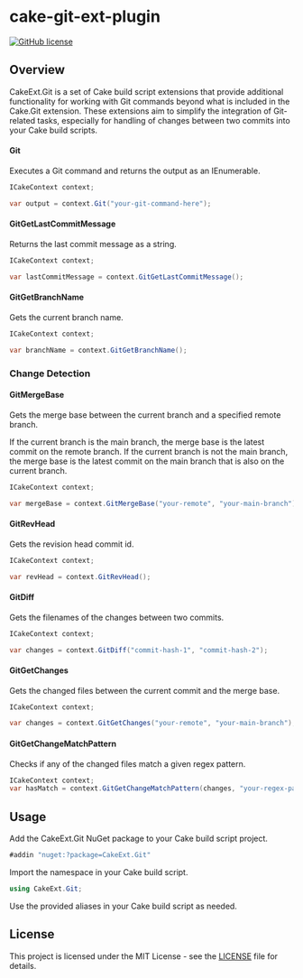 # cake-git-ext-plugin

[![GitHub license](https://img.shields.io/github/license/ChrisTTian667/cake-git-ext-plugin.svg)](https://github.com/ChrisTTian667/cake-git-ext-plugin/main/LICENSE)

## Overview 

CakeExt.Git is a set of Cake build script extensions that provide additional functionality for working with Git commands beyond what is included in the Cake.Git extension. These extensions aim to simplify the integration of Git-related tasks, especially for handling of changes between two commits into your Cake build scripts.

#### Git

Executes a Git command and returns the output as an IEnumerable<string>.

```csharp
ICakeContext context;

var output = context.Git("your-git-command-here");
```

#### GitGetLastCommitMessage
Returns the last commit message as a string.

```csharp
ICakeContext context;

var lastCommitMessage = context.GitGetLastCommitMessage();
```

#### GitGetBranchName
Gets the current branch name.

```csharp
ICakeContext context;

var branchName = context.GitGetBranchName();
```

### Change Detection

#### GitMergeBase
Gets the merge base between the current branch and a specified remote branch.

If the current branch is the main branch, the merge base is the latest commit on the remote branch. If the current branch is not the main branch, the merge base is the latest commit on the main branch that is also on the current branch.

```csharp
ICakeContext context;

var mergeBase = context.GitMergeBase("your-remote", "your-main-branch");
```

#### GitRevHead
Gets the revision head commit id.

```csharp
ICakeContext context;

var revHead = context.GitRevHead();
```

#### GitDiff
Gets the filenames of the changes between two commits.

```csharp
ICakeContext context;

var changes = context.GitDiff("commit-hash-1", "commit-hash-2");
```

#### GitGetChanges
Gets the changed files between the current commit and the merge base.

```csharp
ICakeContext context;

var changes = context.GitGetChanges("your-remote", "your-main-branch");
```

#### GitGetChangeMatchPattern
Checks if any of the changed files match a given regex pattern.

```csharp
ICakeContext context;
var hasMatch = context.GitGetChangeMatchPattern(changes, "your-regex-pattern");
```

## Usage
Add the CakeExt.Git NuGet package to your Cake build script project.
```csharp
#addin "nuget:?package=CakeExt.Git"
```

Import the namespace in your Cake build script.
```csharp
using CakeExt.Git;
```

Use the provided aliases in your Cake build script as needed.

## License

This project is licensed under the MIT License - see the [LICENSE](LICENSE) file for details.
